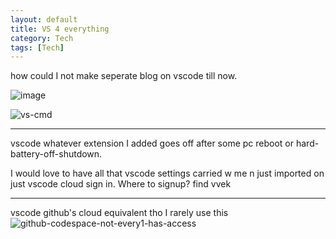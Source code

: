 ```yaml
---
layout: default
title: VS 4 everything
category: Tech
tags: [Tech]
---
```


how could I not make seperate blog on vscode till now. 

![image](https://github.com/user-attachments/assets/0cf1ccdd-d813-461e-9b54-8460a5f873e1)

![vs-cmd](https://github.com/user-attachments/assets/c04274f7-56e0-4703-8328-762d61a8a070)

---
vscode whatever extension I added goes off after some pc reboot or hard-battery-off-shutdown.

I would love to have all that vscode settings carried w me n just imported on just vscode cloud sign in. Where to signup? find vvek

---
vscode github's cloud equivalent tho I rarely use this
![github-codespace-not-every1-has-access](https://user-images.githubusercontent.com/11883023/192343170-aaa3d50b-7620-4856-9d37-3b64842ef2b6.png)


